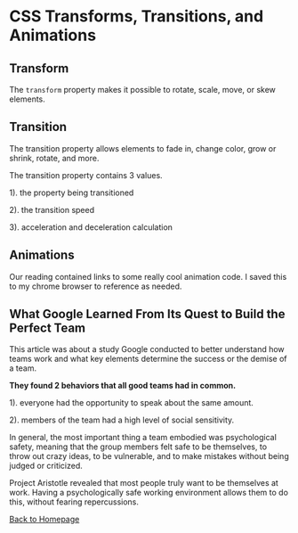# CSS Transforms, Transitions, and Animations

## Transform

The `transform` property makes it possible to rotate, scale, move, or skew elements.  

## Transition

The transition property allows elements to fade in, change color, grow or shrink, rotate, and more. 

The transition property contains 3 values. 

1). the property being transitioned

2). the transition speed 

3). acceleration and deceleration calculation

## Animations

Our reading contained links to some really cool animation code. I  saved this to my chrome browser to reference as needed. 

## What Google Learned From Its Quest to Build the Perfect Team

This article was about a study Google conducted to better understand how teams work and what key elements determine the success or the demise of a team. 

**They found 2 behaviors that all good teams had in common.**

1). everyone had the opportunity to speak about the same amount. 

2). members of the team had a high level of social sensitivity. 

In general, the most important thing a team embodied was psychological safety, meaning that the group members felt safe to be themselves, to throw out crazy ideas, to be vulnerable, and to make mistakes without being judged or criticized. 

Project Aristotle revealed that most people truly want to be themselves at work. Having a psychologically safe working environment allows them to do this, without fearing repercussions.

[Back to Homepage](../README.md)